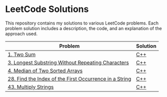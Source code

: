 # LeetCode Solutions

This repository contains my solutions to various LeetCode problems. Each problem solution includes a description, the code, and an explanation of the approach used.

| Problem | Solution |
| --- | --- |
| [1. Two Sum](https://leetcode.com/problems/two-sum/) | [C++](./LeetCode%20Solutions%20%5BC%2B%2B%5D/1.cpp) |
| [3. Longest Substring Without Repeating Characters](https://leetcode.com/problems/longest-substring-without-repeating-characters/) | [C++](./LeetCode%20Solutions%20%5BC%2B%2B%5D/3.cpp) |
| [4. Median of Two Sorted Arrays](https://leetcode.com/problems/median-of-two-sorted-arrays/) | [C++](./LeetCode%20Solutions%20%5BC%2B%2B%5D/4.cpp) |
| [28. Find the Index of the First Occurrence in a String](https://leetcode.com/problems/find-the-index-of-the-first-occurrence-in-a-string/) | [C++](.LeetCode%20Solutions%20%5BC%2B%2B%5D/28.cpp) |
| [43. Multiply Strings](https://leetcode.com/problems/multiply-strings/) | [C++](./LeetCode%20Solutions%20%5BC%2B%2B%5D/43.cpp) |
